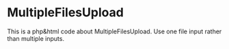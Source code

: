 MultipleFilesUpload
===================

This is a php&html code about MultipleFilesUpload.
Use one file input rather than multiple inputs.

